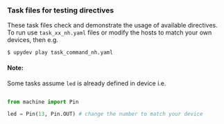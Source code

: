 ### Task files for testing directives

These task files check and demonstrate the usage of available directives.
To run use `task_xx_nh.yaml` files or modify the hosts to match your own devices, then e.g.
```console
$ upydev play task_command_nh.yaml
```

#### Note:
Some tasks assume `led` is already defined in device i.e.

```python

from machine import Pin

led = Pin(13, Pin.OUT) # change the number to match your device

```

